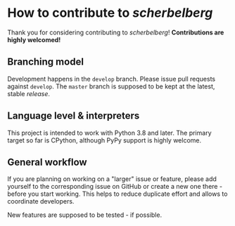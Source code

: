 # How to contribute to *scherbelberg*

Thank you for considering contributing to *scherbelberg*!
**Contributions are highly welcomed!**

## Branching model

Development happens in the `develop` branch. Please issue pull requests against `develop`. The `master` branch is supposed to be kept at the latest, stable *release*.

## Language level & interpreters

This project is intended to work with Python 3.8 and later. The primary target so far is CPython, although PyPy support is highly welcome.

## General workflow

If you are planning on working on a "larger" issue or feature, please add yourself to the corresponding issue on GitHub or create a new one there - before you start working. This helps to reduce duplicate effort and allows to coordinate developers.

New features are supposed to be tested - if possible.
